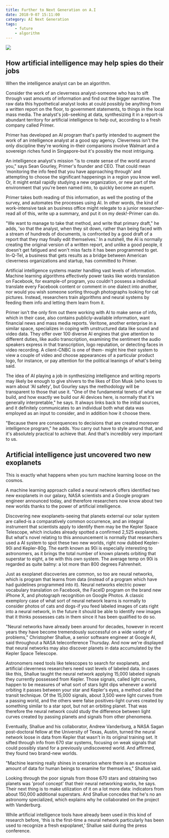 ```yaml
---
title: Further to Next Generation on A.I
date: 2018-9-07 15:11:00
category: AI Next Generation
tags:
	- future
	- algorithm
---
```


![](/images/8.jpg)

## How artificial intelligence may help spies do their jobs

When the intelligence analyst can be an algorithm.

Consider the work of an cleverness analyst-someone who has to sift through vast amounts of information and find out the bigger narrative. The raw data this hypothetical analyst looks at could possibly be anything from a written report on the floor, to government statements, to things in the local mass media. The analyst's job-seeking at data, synthesizing it in a report-is abundant territory for artificial intelligence to help out, according to a fresh company called Primer.

<!-- more -->

Primer has developed an AI program that's partly intended to augment the work of an intelligence analyst at a good spy agency. Cleverness isn't the only discipline they're working in-their companions involve Walmart and a sovereign riches fund in Singapore-but it's possibly the most intriguing.

An intelligence analyst's mission "is to create sense of the world around you," says Sean Gourley, Primer's founder and CEO. That could mean 'monitoring the info feed that you have approaching through' and attempting to choose the significant happenings in a region you know well. Or, it might entail rapidly studying a new organization, or new part of the environment that you're been named into, to quickly become an expert.

Primer takes both reading of this information, as well the posting of the survey, and automates the processes using AI. In other words, the kind of work-intensive task an business office might relegate to a junior researcher-read all of this, write up a summary, and put it on my desk!-Primer can do.

"We want to manage to take that method, and write that primary draft," he adds, 'so that the analyst, when they sit down, rather than being faced with a stream of hundreds of documents, is confronted by a good draft of a report that they may finally edit themselves.' In a nutshell, the AI is normally creating the original version of a written report, and unlike a good people, it doesn't get fatigued and won't miss facts it has been programmed to get. In-Q-Tel, a business that gets results as a bridge between American cleverness organizations and startup, has committed to Primer.

Artificial intelligence systems master handling vast levels of information. Machine learning algorithms effectively power tasks like words translation on Facebook, for example-of program, you couldn't possess a individual translate every Facebook content or comment in one dialect into another, nor would you wish someone sorting through photographs looking for cat pictures. Instead, researchers train algorithms and neural systems by feeding them info and letting them learn from it.

Primer isn't the only firm out there working with AI to make sense of info, which in their case, also contains publicly-available information, want financial news and mass media reports. Veritone, another enterprise in a similar space, specializes in coping with unstructured data like sound and video data. They offer over 100 diverse AI engines that give attention to different duties, like audio transcription, examining the sentiment the audio speakers express in that transcription, logo reputation, or detecting faces in video recording. A client-CNBC is one of them- might hire their system to view a couple of video and choose appearances of a particular product logo, for instance, or pay attention for the political leanings of what's being said.

The idea of AI playing a job in synthesizing intelligence and writing reports may likely be enough to give shivers to the likes of Elon Musk (who loves to warn about 'AI safety', but Gourley says the methodology will be transparent to those that use it. "One of the fundamental tenets of what we build, and how exactly we build our AI devices here, is normally that it's generally interpretable," he says. It always links back to the initial sources, and it definitely communicates to an individual both what data was employed as an input to consider, and in addition how it choose there.

"Because there are consequences to decisions that are created moreover intelligence program," he adds. You carry out have to style around that, and it's absolutely practical to achieve that. And that's incredibly very important to us.

## Artificial intelligence just uncovered two new exoplanets

This is exactly what happens when you turn machine learning loose on the cosmos.

A machine learning approach called a neural network offers identified two new exoplanets in our galaxy, NASA scientists and a Google program engineer announced today, and therefore researchers now know about two new worlds thanks to the power of artificial intelligence.

Discovering new exoplanets-seeing that planets external our solar system are called-is a comparatively common occurrence, and an integral instrument that scientists apply to identify them may be the Kepler Space Telescope, which includes already spotted a confirmed 2,525 exoplanets. But what's novel relating to this announcement is normally that researchers used a AI system to spot these two new worlds, right now dubbed Kepler-90i and Kepler-80g. The earth known as 90i is especially interesting to astronomers, as it brings the total number of known planets orbiting that superstar to eight, a tie with this own system. The average temp on 90i is regarded as quite balmy: a lot more than 800 degrees Fahrenheit.

Just as exoplanet discoveries are common, so too are neural networks, which is program that learns from data (instead of a program which have had guidelines programmed into it). Neural networks electric power vocabulary translation on Facebook, the FaceID program on the brand new iPhone X, and photograph recognition on Google Photos. A classic exemplory case of what sort of neural network learns is normally to consider photos of cats and dogs-if you feed labeled images of cats right into a neural network, in the future it should be able to identify new images that it thinks possesses cats in them since it has been qualified to do so.

"Neural networks have already been around for decades, however in recent years they have become tremendously successful on a wide variety of problems," Christopher Shallue, a senior software engineer at Google AI, said throughout a NASA teleconference Thursday. And now we're displayed that neural networks may also discover planets in data accumulated by the Kepler Space Telescope.

Astronomers need tools like telescopes to search for exoplanets, and artificial cleverness researchers need vast levels of labeled data. In cases like this, Shallue taught the neural network applying 15,000 labeled signals they currently possessed from Kepler. Those signals, called light curves, happen to be measures of what sort of stars light dips whenever a world orbiting it passes between your star and Kepler's eyes, a method called the transit technique. Of the 15,000 signals, about 3,500 were light curves from a passing world, and the others were false positives-light curves created by something similar to a star spot, but not an orbiting planet. That was therefore the neural network could study the difference between light curves created by passing planets and signals from other phenomena.

Eventually, Shallue and his collaborator, Andrew Vanderburg, a NASA Sagan post-doctoral fellow at the University of Texas, Austin, turned the neural network loose in data from Kepler that wasn't in its original training set. It sifted through info from 670 star systems, focusing on weak signals that could possibly stand for a previously undiscovered world. And affirmed, they found two brand-new worlds.

"Machine learning really shines in scenarios where there is an excessive amount of data for human beings to examine for themselves," Shallue said.

Looking through the poor signals from those 670 stars and obtaining two planets was 'proof concept' that their neural networking works, he says. Their next thing is to make utilization of it on a lot more data: indicators from about 150,000 additional superstars. And Shallue concedes that he's no an astronomy specialized, which explains why he collaborated on the project with Vanderburg.

While artificial intelligence tools have already been used in this kind of research before, 'this is the first-time a neural network particularly has been used to recognize a fresh expoplanet,' Shallue said during the press conference.